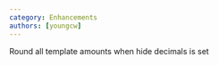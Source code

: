 ```yaml
---
category: Enhancements
authors: [youngcw]
---
```


Round all template amounts when hide decimals is set
